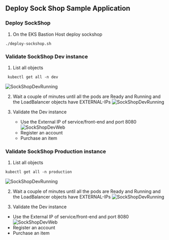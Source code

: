 ## Deploy Sock Shop Sample Application

### Deploy SockShop
1. On the EKS Bastion Host deploy sockshop
  ```
  ./deploy-sockshop.sh
  ```

### Validate SockShop Dev instance
1. List all objects
  ```
   kubectl get all -n dev
  ```

  ![SockShopDevRunning](../assets/images/sockshopdev.png)

2. Wait a couple of minutes until all the pods are Ready and Running and the LoadBalancer objects have EXTERNAL-IPs
  ![SockShopDevRunning](../assets/images/sockshopdevrun.png)  

3. Validate the Dev instance
   - Use the External IP of service/front-end and port 8080  
   ![SockShopDevWeb](../assets/images/sockshopdevweb.png)  
   - Register an account
   - Purchase an item

### Validate SockShop Production instance
1. List all objects
  ```
  kubectl get all -n production
  ```
  
 ![SockShopDevRunning](../assets/images/sockshopdev.png)

2. Wait a couple of minutes until all the pods are Ready and Running and the LoadBalancer objects have EXTERNAL-IPs
 ![SockShopDevRunning](../assets/images/sockshopdevrun.png)  

3. Validate the Dev instance
  - Use the External IP of service/front-end and port 8080  
  ![SockShopDevWeb](../assets/images/sockshopdevweb.png)  
  - Register an account
  - Purchase an item
